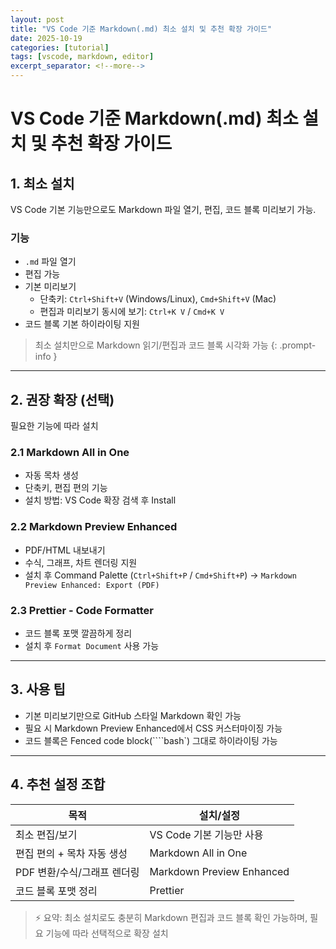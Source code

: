 ```yaml
---
layout: post
title: "VS Code 기준 Markdown(.md) 최소 설치 및 추천 확장 가이드"
date: 2025-10-19
categories: [tutorial]
tags: [vscode, markdown, editor]
excerpt_separator: <!--more-->
---
```


# VS Code 기준 Markdown(.md) 최소 설치 및 추천 확장 가이드

## 1️. 최소 설치
VS Code 기본 기능만으로도 Markdown 파일 열기, 편집, 코드 블록 미리보기 가능.
<!--more-->

### 기능
- `.md` 파일 열기
- 편집 가능
- 기본 미리보기
  - 단축키: `Ctrl+Shift+V` (Windows/Linux), `Cmd+Shift+V` (Mac)
  - 편집과 미리보기 동시에 보기: `Ctrl+K V` / `Cmd+K V`
- 코드 블록 기본 하이라이팅 지원

> 최소 설치만으로 Markdown 읽기/편집과 코드 블록 시각화 가능
{: .prompt-info }

---

## 2️. 권장 확장 (선택)
필요한 기능에 따라 설치

### 2.1 Markdown All in One
- 자동 목차 생성
- 단축키, 편집 편의 기능
- 설치 방법: VS Code 확장 검색 후 Install

### 2.2 Markdown Preview Enhanced
- PDF/HTML 내보내기
- 수식, 그래프, 차트 렌더링 지원
- 설치 후 Command Palette (`Ctrl+Shift+P` / `Cmd+Shift+P`) → `Markdown Preview Enhanced: Export (PDF)`

### 2.3 Prettier - Code Formatter
- 코드 블록 포맷 깔끔하게 정리
- 설치 후 `Format Document` 사용 가능

---

## 3️. 사용 팁
- 기본 미리보기만으로 GitHub 스타일 Markdown 확인 가능
- 필요 시 Markdown Preview Enhanced에서 CSS 커스터마이징 가능
- 코드 블록은 Fenced code block(````bash`) 그대로 하이라이팅 가능

---

## 4️. 추천 설정 조합
| 목적 | 설치/설정 |
|------|------------|
| 최소 편집/보기 | VS Code 기본 기능만 사용 |
| 편집 편의 + 목차 자동 생성 | Markdown All in One |
| PDF 변환/수식/그래프 렌더링 | Markdown Preview Enhanced |
| 코드 블록 포맷 정리 | Prettier |

> ⚡ 요약: 최소 설치로도 충분히 Markdown 편집과 코드 블록 확인 가능하며, 필요 기능에 따라 선택적으로 확장 설치
